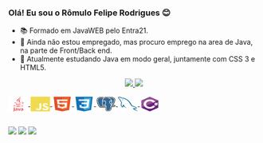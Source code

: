 ### Olá! Eu sou o Rômulo Felipe Rodrigues 😊

- 📚 Formado em JavaWEB pelo Entra21.
- 🔭 Ainda não estou empregado, mas procuro emprego na area de Java, na parte de Front/Back end.
- 🌱 Atualmente estudando Java em modo geral, juntamente com CSS 3 e HTML5.

<div align="center">
  <a href="https://github.com/lipe-romulo">
  <img height="180em" src="https://github-readme-stats.vercel.app/api?username=lipe-romulo&show_icons=true&theme=dark&include_all_commits=true&count_private=true"/>
  <img height="180em" src="https://github-readme-stats.vercel.app/api/top-langs/?username=lipe-romulo&layout=compact&langs_count=7&theme=dark"/>
</div>
<div style="display: inline_block"><br>
  <img align="center" alt="Romulo-Ja" height="30" width="40" src="https://raw.githubusercontent.com/devicons/devicon/master/icons/java/java-plain-wordmark.svg">
  <img align="center" alt="Romulo-Js" height="30" width="40" src="https://raw.githubusercontent.com/devicons/devicon/master/icons/javascript/javascript-plain.svg">
  <img align="center" alt="Romulo-HTML" height="30" width="40" src="https://raw.githubusercontent.com/devicons/devicon/master/icons/html5/html5-original.svg">
  <img align="center" alt="Romulo-CSS" height="30" width="40" src="https://raw.githubusercontent.com/devicons/devicon/master/icons/css3/css3-original.svg">
  <img align="center" alt="Romulo-postgesql" height="30" width="40" src="https://raw.githubusercontent.com/devicons/devicon/master/icons/postgresql/postgresql-original.svg">
  <img align="center" alt="Romulo-mysql" height="30" width="40" src="https://raw.githubusercontent.com/devicons/devicon/master/icons/mysql/mysql-plain.svg">
  <img align="center" alt="Romulo-Csharp" height="30" width="40" src="https://raw.githubusercontent.com/devicons/devicon/master/icons/csharp/csharp-original.svg">
  
  ##
  
<div> 
  <a href="https://instagram.com/romulo.op" target="_blank"><img src="https://img.shields.io/badge/-Instagram-%23E4405F?style=for-the-badge&logo=instagram&logoColor=white" target="_blank"></a>
  <a href = "mailto:romulofeliperodrigues10@gmail.com"><img src="https://img.shields.io/badge/-Gmail-%23333?style=for-the-badge&logo=gmail&logoColor=white" target="_blank"></a>
  <a href="https://www.linkedin.com/in/rômulo-felipe-rodrigues-0bb7a51bb/" target="_blank"><img src="https://img.shields.io/badge/-LinkedIn-%230077B5?style=for-the-badge&logo=linkedin&logoColor=white" target="_blank"></a> 
  
</div>
